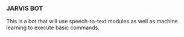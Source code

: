 ### JARVIS BOT

This is a bot that will use speech-to-text modules as well as machine learning to execute basic commands.
